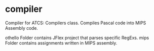# compiler
Compiler for ATCS: Compilers class. Compiles Pascal code into MIPS Assembly code. 

othello Folder contains JFlex project that parses specific RegExs. 
mips Folder contains assignments written in MIPS assembly.
